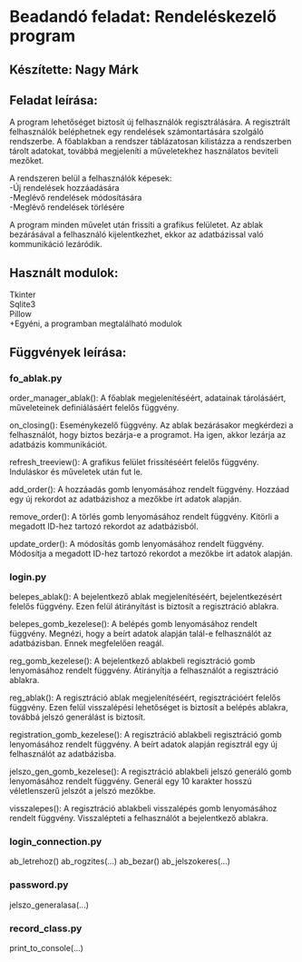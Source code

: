 # Beadandó feladat: Rendeléskezelő program
## Készítette: Nagy Márk

## Feladat leírása:

A program lehetőséget biztosít új felhasználók regisztrálására.
A regisztrált felhasználók beléphetnek egy rendelések számontartására szolgáló rendszerbe.
A főablakban a rendszer táblázatosan kilistázza a rendszerben tárolt adatokat, továbbá megjeleníti a műveletekhez használatos beviteli mezőket.  
  
A rendszeren belül a felhasználók képesek:  
-Új rendelések hozzáadására  
-Meglévő rendelések módosítására  
-Meglévő rendelések törlésére  
  
A program minden művelet után frissíti a grafikus felületet.
Az ablak bezárásával a felhasználó kijelentkezhet, ekkor az adatbázissal való kommunikáció lezáródik.

## Használt modulok:
  
Tkinter  
Sqlite3  
Pillow  
+Egyéni, a programban megtalálható modulok  

## Függvények leírása:

### fo_ablak.py

order_manager_ablak(): A főablak megjelenítéséért, adatainak tárolásáért, műveleteinek definiálásáért felelős függvény.  
  
on_closing(): Eseménykezelő függvény. Az ablak bezárásakor megkérdezi a felhasználót, hogy biztos bezárja-e a programot. Ha igen, akkor lezárja az adatbázis kommunikációt.  
  
refresh_treeview(): A grafikus felület frissítéséért felelős függvény. Induláskor és műveletek után fut le.  
  
add_order(): A hozzáadás gomb lenyomásához rendelt függvény. Hozzáad egy új rekordot az adatbázishoz a mezőkbe írt adatok alapján.  
  
remove_order(): A törlés gomb lenyomásához rendelt függvény. Kitörli a megadott ID-hez tartozó rekordot az adatbázisból.  
  
update_order(): A módosítás gomb lenyomásához rendelt függvény. Módosítja a megadott ID-hez tartozó rekordot a mezőkbe írt adatok alapján.  
  

### login.py

belepes_ablak(): A bejelentkező ablak megjelenítéséért, bejelentkezésért felelős függvény. Ezen felül átirányítást is biztosít a regisztráció ablakra.  
  
belepes_gomb_kezelese(): A belépés gomb lenyomásához rendelt függvény. Megnézi, hogy a beírt adatok alapján talál-e felhasználót az adatbázisban. Ennek megfelelően reagál.  
  
reg_gomb_kezelese(): A bejelentkező ablakbeli regisztráció gomb lenyomásához rendelt függvény. Átirányítja a felhasználót a regisztráció ablakra.  
  
reg_ablak(): A regisztráció ablak megjelenítéséért, regisztrációért felelős függvény. Ezen felül visszalépési lehetőséget is biztosít a belépés ablakra, továbbá jelszó generálást is biztosít.  
  
registration_gomb_kezelese(): A regisztráció ablakbeli regisztráció gomb lenyomásához rendelt függvény. A beírt adatok alapján regisztrál egy új felhasználót az adatbázisba.  
  
jelszo_gen_gomb_kezelese(): A regisztráció ablakbeli jelszó generáló gomb lenyomásához rendelt függvény. Generál egy 10 karakter hosszú véletlenszerű jelszót a jelszó mezőkbe.  
  
visszalepes(): A regisztráció ablakbeli visszalépés gomb lenyomásához rendelt függvény. Visszalépteti a felhasználót a bejelentkező ablakra.  
  

### login_connection.py

ab_letrehoz()
ab_rogzites(...)
ab_bezar()
ab_jelszokeres(...)

### password.py

jelszo_generalasa(...)

### record_class.py

print_to_console(...)
